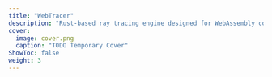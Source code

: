 ```yaml
---
title: "WebTracer"
description: "Rust-based ray tracing engine designed for WebAssembly compatibility, featuring a React-powered user interface."
cover:
  image: cover.png
  caption: "TODO Temporary Cover"
ShowToc: false
weight: 3
---
```


<!-- Key things to highlight when writing:

- Strong grasp of Rust, a low-level and powerful language
- Implemented complicated mathematical algorithms and optimized them with concurrency using Rayon
- Demonstrated realistic raytracing and physically based rendering
- Incorporated importance sampling, using the ReSTIR technique, significantly speeding up rendering without losing quality
- Incorporated GPU-acceleration with WebGPU
- All dependencies and the project compile to WebAssembly
- Implemented a React interface that allows users to interact with the engine from the browser using a JSON code editor, a live renderer, and asset management. -->
